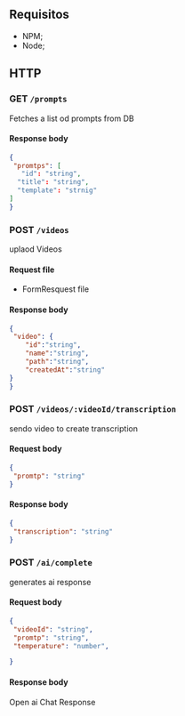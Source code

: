 ## Requisitos
- NPM;
- Node;

## HTTP

### GET `/prompts`

Fetches a list od prompts from DB

#### Response body

```json
{
 "promtps": [
   "id": "string",
  "title": "string",
  "template": "strnig"
]
}
```
### POST `/videos`

uplaod Videos

#### Request file
- FormResquest file

#### Response body

```json
{
 "video": {
    "id":"string",
    "name":"string",
    "path":"string",
    "createdAt":"string"
}
}
```

### POST `/videos/:videoId/transcription`

sendo video to create transcription

#### Request body

```json
{
 "promtp": "string"
}
```

#### Response body

```json
{
 "transcription": "string"
}
```

### POST `/ai/complete`

generates ai response

#### Request body

```json
{
 "videoId": "string",
 "promtp": "string",
 "temperature": "number",

}
```

#### Response body

Open ai Chat Response
